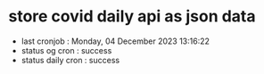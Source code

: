 # store covid daily api as json data

- last cronjob : Monday, 04 December 2023 13:16:22
- status og cron : success
- status daily cron : success
      
      